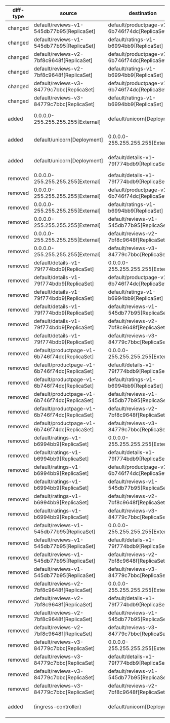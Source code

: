 | diff-type | source | destination | ref1 | ref2 | workloads-diff-info |
|-----------|--------|-------------|------|------|---------------------|
| changed | default/reviews-v1-545db77b95[ReplicaSet] | default/productpage-v1-6b746f74dc[ReplicaSet] | All Connections | TCP 9080 |  |
| changed | default/reviews-v1-545db77b95[ReplicaSet] | default/ratings-v1-b6994bb9[ReplicaSet] | All Connections | TCP 9080 |  |
| changed | default/reviews-v2-7bf8c9648f[ReplicaSet] | default/productpage-v1-6b746f74dc[ReplicaSet] | All Connections | TCP 9080 |  |
| changed | default/reviews-v2-7bf8c9648f[ReplicaSet] | default/ratings-v1-b6994bb9[ReplicaSet] | All Connections | TCP 9080 |  |
| changed | default/reviews-v3-84779c7bbc[ReplicaSet] | default/productpage-v1-6b746f74dc[ReplicaSet] | All Connections | TCP 9080 |  |
| changed | default/reviews-v3-84779c7bbc[ReplicaSet] | default/ratings-v1-b6994bb9[ReplicaSet] | All Connections | TCP 9080 |  |
| added | 0.0.0.0-255.255.255.255[External] | default/unicorn[Deployment] | No Connections | All Connections | workload default/unicorn[Deployment] added |
| added | default/unicorn[Deployment] | 0.0.0.0-255.255.255.255[External] | No Connections | All Connections | workload default/unicorn[Deployment] added |
| added | default/unicorn[Deployment] | default/details-v1-79f774bdb9[ReplicaSet] | No Connections | TCP 9080 | workload default/unicorn[Deployment] added |
| removed | 0.0.0.0-255.255.255.255[External] | default/details-v1-79f774bdb9[ReplicaSet] | All Connections | No Connections |  |
| removed | 0.0.0.0-255.255.255.255[External] | default/productpage-v1-6b746f74dc[ReplicaSet] | All Connections | No Connections |  |
| removed | 0.0.0.0-255.255.255.255[External] | default/ratings-v1-b6994bb9[ReplicaSet] | All Connections | No Connections |  |
| removed | 0.0.0.0-255.255.255.255[External] | default/reviews-v1-545db77b95[ReplicaSet] | All Connections | No Connections |  |
| removed | 0.0.0.0-255.255.255.255[External] | default/reviews-v2-7bf8c9648f[ReplicaSet] | All Connections | No Connections |  |
| removed | 0.0.0.0-255.255.255.255[External] | default/reviews-v3-84779c7bbc[ReplicaSet] | All Connections | No Connections |  |
| removed | default/details-v1-79f774bdb9[ReplicaSet] | 0.0.0.0-255.255.255.255[External] | All Connections | No Connections |  |
| removed | default/details-v1-79f774bdb9[ReplicaSet] | default/productpage-v1-6b746f74dc[ReplicaSet] | All Connections | No Connections |  |
| removed | default/details-v1-79f774bdb9[ReplicaSet] | default/ratings-v1-b6994bb9[ReplicaSet] | All Connections | No Connections |  |
| removed | default/details-v1-79f774bdb9[ReplicaSet] | default/reviews-v1-545db77b95[ReplicaSet] | All Connections | No Connections |  |
| removed | default/details-v1-79f774bdb9[ReplicaSet] | default/reviews-v2-7bf8c9648f[ReplicaSet] | All Connections | No Connections |  |
| removed | default/details-v1-79f774bdb9[ReplicaSet] | default/reviews-v3-84779c7bbc[ReplicaSet] | All Connections | No Connections |  |
| removed | default/productpage-v1-6b746f74dc[ReplicaSet] | 0.0.0.0-255.255.255.255[External] | All Connections | No Connections |  |
| removed | default/productpage-v1-6b746f74dc[ReplicaSet] | default/details-v1-79f774bdb9[ReplicaSet] | All Connections | No Connections |  |
| removed | default/productpage-v1-6b746f74dc[ReplicaSet] | default/ratings-v1-b6994bb9[ReplicaSet] | All Connections | No Connections |  |
| removed | default/productpage-v1-6b746f74dc[ReplicaSet] | default/reviews-v1-545db77b95[ReplicaSet] | All Connections | No Connections |  |
| removed | default/productpage-v1-6b746f74dc[ReplicaSet] | default/reviews-v2-7bf8c9648f[ReplicaSet] | All Connections | No Connections |  |
| removed | default/productpage-v1-6b746f74dc[ReplicaSet] | default/reviews-v3-84779c7bbc[ReplicaSet] | All Connections | No Connections |  |
| removed | default/ratings-v1-b6994bb9[ReplicaSet] | 0.0.0.0-255.255.255.255[External] | All Connections | No Connections |  |
| removed | default/ratings-v1-b6994bb9[ReplicaSet] | default/details-v1-79f774bdb9[ReplicaSet] | All Connections | No Connections |  |
| removed | default/ratings-v1-b6994bb9[ReplicaSet] | default/productpage-v1-6b746f74dc[ReplicaSet] | All Connections | No Connections |  |
| removed | default/ratings-v1-b6994bb9[ReplicaSet] | default/reviews-v1-545db77b95[ReplicaSet] | All Connections | No Connections |  |
| removed | default/ratings-v1-b6994bb9[ReplicaSet] | default/reviews-v2-7bf8c9648f[ReplicaSet] | All Connections | No Connections |  |
| removed | default/ratings-v1-b6994bb9[ReplicaSet] | default/reviews-v3-84779c7bbc[ReplicaSet] | All Connections | No Connections |  |
| removed | default/reviews-v1-545db77b95[ReplicaSet] | 0.0.0.0-255.255.255.255[External] | All Connections | No Connections |  |
| removed | default/reviews-v1-545db77b95[ReplicaSet] | default/details-v1-79f774bdb9[ReplicaSet] | All Connections | No Connections |  |
| removed | default/reviews-v1-545db77b95[ReplicaSet] | default/reviews-v2-7bf8c9648f[ReplicaSet] | All Connections | No Connections |  |
| removed | default/reviews-v1-545db77b95[ReplicaSet] | default/reviews-v3-84779c7bbc[ReplicaSet] | All Connections | No Connections |  |
| removed | default/reviews-v2-7bf8c9648f[ReplicaSet] | 0.0.0.0-255.255.255.255[External] | All Connections | No Connections |  |
| removed | default/reviews-v2-7bf8c9648f[ReplicaSet] | default/details-v1-79f774bdb9[ReplicaSet] | All Connections | No Connections |  |
| removed | default/reviews-v2-7bf8c9648f[ReplicaSet] | default/reviews-v1-545db77b95[ReplicaSet] | All Connections | No Connections |  |
| removed | default/reviews-v2-7bf8c9648f[ReplicaSet] | default/reviews-v3-84779c7bbc[ReplicaSet] | All Connections | No Connections |  |
| removed | default/reviews-v3-84779c7bbc[ReplicaSet] | 0.0.0.0-255.255.255.255[External] | All Connections | No Connections |  |
| removed | default/reviews-v3-84779c7bbc[ReplicaSet] | default/details-v1-79f774bdb9[ReplicaSet] | All Connections | No Connections |  |
| removed | default/reviews-v3-84779c7bbc[ReplicaSet] | default/reviews-v1-545db77b95[ReplicaSet] | All Connections | No Connections |  |
| removed | default/reviews-v3-84779c7bbc[ReplicaSet] | default/reviews-v2-7bf8c9648f[ReplicaSet] | All Connections | No Connections |  |
| added | {ingress-controller} | default/unicorn[Deployment] | No Connections | TCP 8080 | workload default/unicorn[Deployment] added |
